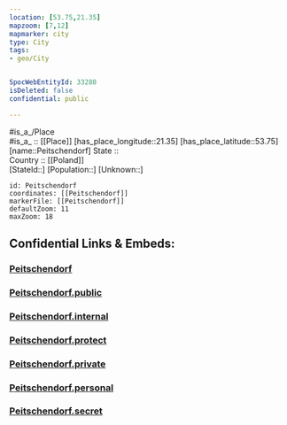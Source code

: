```yaml
---
location: [53.75,21.35] 
mapzoom: [7,12] 
mapmarker: city 
type: City
tags:
- geo/City


SpocWebEntityId: 33280
isDeleted: false
confidential: public

---
```

#is_a_/Place  
#is_a_ :: [[Place]] 
[has_place_longitude::21.35] 
[has_place_latitude::53.75] 
[name::Peitschendorf] 
State ::  
Country :: [[Poland]]  
[StateId::] 
[Population::] 
[Unknown::] 


```leaflet
id: Peitschendorf
coordinates: [[Peitschendorf]] 
markerFile: [[Peitschendorf]] 
defaultZoom: 11 
maxZoom: 18
```


## Confidential Links & Embeds: 

### [Peitschendorf](/_Standards/Earth/Continent/Europe/Europe~East/Poland/Provinces~Poland/Warmian-Masurian/City/Peitschendorf.md) 

### [Peitschendorf.public](/_public/Earth/Continent/Europe/Europe~East/Poland/Provinces~Poland/Warmian-Masurian/City/Peitschendorf.public.md) 

### [Peitschendorf.internal](/_internal/Earth/Continent/Europe/Europe~East/Poland/Provinces~Poland/Warmian-Masurian/City/Peitschendorf.internal.md) 

### [Peitschendorf.protect](/_protect/Earth/Continent/Europe/Europe~East/Poland/Provinces~Poland/Warmian-Masurian/City/Peitschendorf.protect.md) 

### [Peitschendorf.private](/_private/Earth/Continent/Europe/Europe~East/Poland/Provinces~Poland/Warmian-Masurian/City/Peitschendorf.private.md) 

### [Peitschendorf.personal](/_personal/Earth/Continent/Europe/Europe~East/Poland/Provinces~Poland/Warmian-Masurian/City/Peitschendorf.personal.md) 

### [Peitschendorf.secret](/_secret/Earth/Continent/Europe/Europe~East/Poland/Provinces~Poland/Warmian-Masurian/City/Peitschendorf.secret.md)

